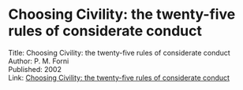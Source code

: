 # Choosing Civility: the twenty-five rules of considerate conduct

Title: Choosing Civility: the twenty-five rules of considerate conduct  
Author: P. M. Forni  
Published: 2002  
Link: [Choosing Civility: the twenty-five rules of considerate conduct](http://www.worldcat.org/oclc/955532052)  

